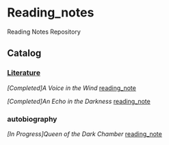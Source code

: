 # Reading_notes
Reading Notes Repository 
## Catalog

### [Literature](./Literature)

*[Completed]A Voice in the Wind* [reading_note](./Literature/A_voice_in_the_wind.md) 


*[Completed]An Echo in the Darkness* [reading_note](./Literature/An_echo_in_the_darkness.md)


### autobiography

*[In Progress]Queen of the Dark Chamber* [reading_note](./Literature/A_voice_in_the_wind.md) 
